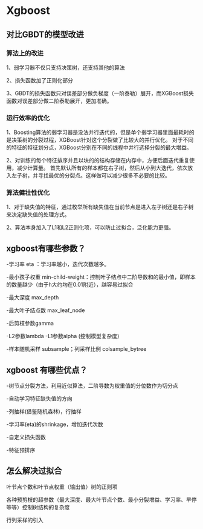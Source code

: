 # Xgboost

## 对比GBDT的模型改进

### 算法上的改进
1、弱学习器不仅只支持决策树，还支持其他的算法

2、损失函数加了正则化部分

3、GBDT的损失函数只对误差部分做负梯度（一阶泰勒）展开，而XGBoost损失函数对误差部分做二阶泰勒展开，更加准确。

### 运行效率的优化

1、Boosting算法的弱学习器是没法并行迭代的，但是单个弱学习器里面最耗时的是决策树的分裂过程，XGBoost针对这个分裂做了比较大的并行优化。
对于不同的特征的特征划分点，XGBoost分别在不同的线程中并行选择分裂的最大增益。

2、对训练的每个特征排序并且以块的的结构存储在内存中，方便后面迭代重复使用，减少计算量。
首先默认所有的样本都在右子树，然后从小到大迭代，依次放入左子树，并寻找最优的分裂点。这样做可以减少很多不必要的比较。

### 算法健壮性优化

1、对于缺失值的特征，通过枚举所有缺失值在当前节点是进入左子树还是右子树来决定缺失值的处理方式。

2、算法本身加入了L1和L2正则化项，可以防止过拟合，泛化能力更强。

## xgboost有哪些参数？
-学习率 eta ：学习率越小，迭代次数越多。

-最小孩子权重 min-child-weight：控制叶子结点中二阶导数和的最小值，即样本的数量越少（由于h大约均在0.01附近），越容易过拟合

-最大深度 max_depth

-最大叶子结点数 max_leaf_node

-后剪枝参数gamma

-L2参数lambda
-L1参数alpha (控制模型复杂度)

-样本随机采样 subsample；列采样比例 colsample_bytree
## xgboost 有哪些优点？
-树节点分裂方法，利用近似算法，二阶导数为权重值的分位数作为切分点

-自动学习特征缺失值的方向

-列抽样(借鉴随机森林)，行抽样

-学习率(eta)的shrinkage，增加迭代次数

-自定义损失函数

-特征预排序

## 怎么解决过拟合
叶节点个数和叶节点权重（输出值）树的正则项

各种预剪枝的超参数（最大深度、最大叶节点个数、最小分裂增益、学习率、早停等等）控制树结构的复杂度

行列采样的引入
